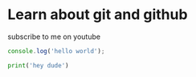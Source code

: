 # Learn about git and github

subscribe to me on youtube

```javascript
console.log('hello world');
```

```python
print('hey dude')
```
